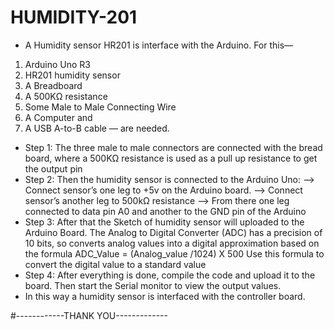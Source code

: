 # HUMIDITY-201
* A Humidity sensor HR201 is interface with the Arduino. For this―
1. Arduino Uno R3
2. HR201 humidity sensor
3. A Breadboard
4. A 500KΩ resistance
5. Some Male to Male Connecting Wire
6. A Computer and
7. A USB A-to-B cable ― are needed.
* Step 1: The three male to male connectors are connected with the bread board, 
          where a 500KΩ resistance is used as a pull up resistance to get the output pin 
* Step 2: Then the humidity sensor is connected to the Arduino Uno:
--> Connect sensor’s one leg to +5v on the Arduino board.
--> Connect sensor’s another leg to 500kΩ resistance
--> From there one leg connected to data pin A0 and another to the GND pin of the Arduino
* Step 3: After that the Sketch of humidity sensor will uploaded to the Arduino Board.
          The Analog to Digital Converter (ADC) has a precision of 10 bits, so converts 
          analog values into a digital approximation based on the formula
          ADC_Value = (Analog_value /1024) X 500
          Use this formula to convert the digital value to a standard value
* Step 4: After everything is done, compile the code and upload it to the board. 
          Then start the Serial monitor to view the output values.
* In this way a humidity sensor is interfaced with the controller board.

#------------THANK YOU-------------
